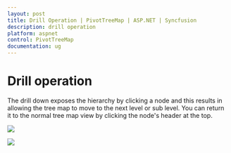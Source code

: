 ```yaml
---
layout: post
title: Drill Operation | PivotTreeMap | ASP.NET | Syncfusion
description: drill operation
platform: aspnet
control: PivotTreeMap
documentation: ug
---
```


# Drill operation

The drill down exposes the hierarchy by clicking a node and this results in allowing the tree map to move to the next level or sub level. You can return it to the normal tree map view by clicking the node's header at the top.

![](/js/PivotTreeMap/Drill-Operation_images/Drill_img1.png)

![](/js/PivotTreeMap/Drill-Operation_images/Drill_img2.png)



